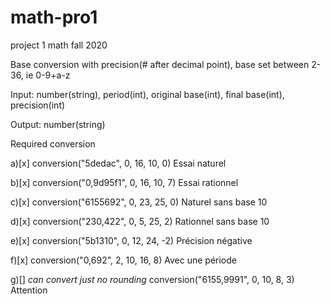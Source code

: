 # math-pro1

project 1 math fall 2020

Base conversion with precision(# after decimal point), base set between 2-36, ie 0-9+a-z

Input: number(string), period(int), original base(int), final base(int), precision(int)

Output: number(string)

Required conversion

a)[x] conversion("5dedac", 0, 16, 10, 0) Essai naturel

b)[x] conversion("0,9d95f1", 0, 16, 10, 7) Essai rationnel

c)[x] conversion("6155692", 0, 23, 25, 0) Naturel sans base 10

d)[x] conversion("230,422", 0, 5, 25, 2) Rationnel sans base 10

e)[x] conversion("5b1310", 0, 12, 24, -2) Précision négative

f)[x] conversion("0,692", 2, 10, 16, 8) Avec une période

g)[] *can convert just no rounding* conversion("6155,9991", 0, 10, 8, 3) Attention 
